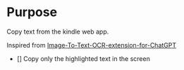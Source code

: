 # Purpose
Copy text from the kindle web app.

Inspired from [Image-To-Text-OCR-extension-for-ChatGPT
](https://github.com/Tshetrim/Image-To-Text-OCR-extension-for-ChatGPT/tree/main)

- [] Copy only the highlighted text in the screen
